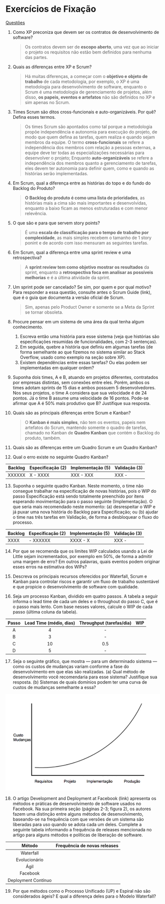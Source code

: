 # Exercícios de Fixação
[Questões](https://engsoftmoderna.info/cap2.html#exercícios-de-fixação)

1. Como XP preconiza que devem ser os contratos de desenvolvimento de software?

    > Os contratos devem ser de **escopo aberto**, uma vez que ao iniciar o projeto os requisitos não estão bem definidos para nenhuma das partes.

2. Quais as diferenças entre XP e Scrum?

    > Há muitas diferenças, a começar com o **objetivo e objeto de trabalho** de cada metodologia, por exemplo, o XP é uma metodologia para desenvolvimento de software, enquanto o Scrum é uma metodologia de gerenciamento de projetos, além disso, **os papeis, eventos e artefatos** não são definidos no XP e sim apenas no Scrum.

3. Times Scrum são ditos cross-funcionais e auto-organizáveis. Por quê? Defina esses termos.

    > Os times Scrum são apontados como tal porque a metodologia propõe independência e autonomia para execução do projeto, de modo que quem defina as tarefas, quem realiza e quando sejam membros da equipe. O termo **cross-funcionais** se refere a independência dos membros com relação a pessoas externas, a equipe deve ter todas as especializações necessárias para desenvolver o projeto; Enquanto **auto-organizáveis** se refere a independência dos membros quanto a gerenciamento de tarefas, eles devem ter autonomia para definir quem, como e quando as histórias serão implementadas.

4. Em Scrum, qual a diferença entre as histórias do topo e do fundo do Backlog do Produto?

    > **O Backlog do produto é como uma lista de prioridades**, as histórias mais a cima são mais importantes e desenvolvidas, enquanto a baixo ficam as menos estruturadas e com menor relevência.

5. O que são e para que servem story points?

    > É uma **escala de classificação para o tempo de trabalho por complexidade**, as mais simples recebem o tamanho de 1 story ponint e de acordo com isso mensuram as seguintes tarefas. 

6. Em Scrum, qual a diferença entre uma sprint review e uma retrospectiva?

    > A **sprint review tem como objetivo mostrar os resultados** da sprint, enquanto a **retrospectiva foca em analisar as possíveis melhorias** e é a última atividade da sprint.

7. Um sprint pode ser cancelado? Se sim, por quem e por qual motivo? Para responder a essa questão, consulte antes o Scrum Guide (link), que é o guia que documenta a versão oficial de Scrum.

    > Sim, apenas pelo Product Owner e somente se a Meta da Sprint se tornar obsoleta.

8. Procure pensar em um sistema de uma área da qual tenha algum conhecimento.
    1. Escreva então uma história para esse sistema (veja que histórias são especificações resumidas de funcionalidades, com 2-3 sentenças). 
    2. Em seguida, quebre a história que definiu em algumas tarefas (de forma semelhante ao que fizemos no sistema similar ao Stack Overflow, usado como exemplo na seção sobre XP). 
    3. Existem dependências entre essas tarefas? Ou elas podem ser implementadas em qualquer ordem?

9. Suponha dois times, A e B, atuando em projetos diferentes, contratados por empresas distintas, sem conexões entre eles. Porém, ambos os times adotam sprints de 15 dias e ambos possuem 5 desenvolvedores. Nos seus projetos, o time A considera que sua velocidade é de 24 pontos. Já o time B assume uma velocidade de 16 pontos. Pode-se afirmar que A é 50% mais produtivo que B? Justifique sua resposta.

10. Quais são as principais diferenças entre Scrum e Kanban?
    
    > O **Kanban é mais simples**, não tem os eventos, papeis nem artefatos do Scrum, mantendo somente o quadro de tarefas, chamado no Kanban de **Quadro Kanban** que contém o Backlog do produto, também.

11. Quais são as diferenças entre um Quadro Scrum e um Quadro Kanban?

12. Qual o erro existe no seguinte Quadro Kanban?

| Backlog | Especificação (2) | Implementação (5) | Validação (3) |
|---------|-------------------|-------------------|---------------|
| XXXXXX  | X - XXXX          | XXX - XXX         | XXX -        |

13. Suponha o seguinte quadro Kanban. Neste momento, o time não consegue trabalhar na especificação de novas histórias, pois o WIP do passo Especificação está sendo totalmente preenchido por itens esperando movimentação para o passo seguinte (Implementação). O que seria mais recomendado neste momento: (a) desrespeitar o WIP e já puxar uma nova história do Backlog para Especificação; ou (b) ajudar o time nas três tarefas em Validação, de forma a desbloquear o fluxo do processo.

| Backlog | Especificação (2) | Implementação (5) | Validação (3) |
|---------|-------------------|-------------------|---------------|
| XXXX  |  - XXXXXX          | XXXX - X         | XXX -        |

14. Por que se recomenda que os limites WIP calculados usando a Lei de Little sejam incrementados, por exemplo em 50%, de forma a admitir uma margem de erro? Em outros palavras, quais eventos podem originar esses erros na estimativa dos WIPs?

15. Descreva os principais recursos oferecidos por Waterfall, Scrum e Kanban para controlar riscos e garantir um fluxo de trabalho sustentável e que propicie o desenvolvimento de software com qualidade.

16. Seja um processo Kanban, dividido em quatro passos. A tabela a seguir informa o lead time de cada um deles e o throughout do passo C, que é o passo mais lento. Com base nesses valores, calcule o WIP de cada passo (última coluna da tabela).

| Passo | Lead Time (médio, dias) | Throughput (tarefas/dia) | WIP |
|:---:|:---:|:---:|:---:|
| A | 4 | - | |
| B | 3 | - | |
| C | 10 | 0.5 | |
| D | 5 | - | |

17. Seja o seguinte gráfico, que mostra — para um determinado sistema — como os custos de mudanças variam conforme a fase do desenvolvimento em que elas são realizadas. (a) Qual método de desenvolvimento você recomendaria para esse sistema? Justifique sua resposta. (b) Sistemas de quais domínios podem ter uma curva de custos de mudanças semelhante a essa?

<img src="/FGA0138-MDS/imagens/grafico_q17.png" alt="Gráfico">

18. O artigo Development and Deployment at Facebook (link) apresenta os métodos e práticas de desenvolvimento de software usados no Facebook. Na sua primeira seção (páginas 2-3; figura 2), os autores fazem uma distinção entre alguns métodos de desenvolvimento, baseando-se na frequência com que versões de um sistema são liberadas para uso quando se adota cada um deles. Complete a seguinte tabela informando a frequência de releases mencionada no artigo para alguns métodos e políticas de liberação de software.

| Método | Frequência de novas releases |
|:---:|:---:|
|Waterfall| |
|Evolucionário| |
|Ágil| |
|Facebook| |
|Deployment Contínuo| |

19. Por que métodos como o Processo Unificado (UP) e Espiral não são considerados ágeis? E qual a diferença deles para o Modelo Waterfall?